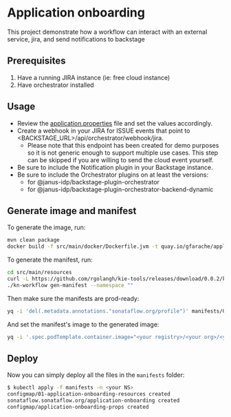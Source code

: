 # Application onboarding
This project demonstrate how a workflow can interact with an external service, jira, and send notifications to backstage

## Prerequisites
1. Have a running JIRA instance (ie: free cloud instance)
2. Have orchestrator installed


## Usage
* Review the [application.properties](src/main/resources/application.properties) file and set the values accordingly.
* Create a webhook in your JIRA for ISSUE events that point to <BACKSTAGE_URL>/api/orchestrator/webhook/jira. 
    * Please note that this endpoint has been created for demo purposes so it is not generic enough to support multiple use cases. This step can be skipped if you are willing to send the cloud event yourself.
* Be sure to include the Notification plugin in your Backstage instance.
* Be sure to include the Orchestrator plugins on at least the versions: 
    * <TBD> for @janus-idp/backstage-plugin-orchestrator
    * <TBD> for @janus-idp/backstage-plugin-orchestrator-backend-dynamic

## Generate image and manifest
To generate the image, run:
```bash
mvn clean package
docker build -f src/main/docker/Dockerfile.jvm -t quay.io/gfarache/application-onboarding:test . 
```
To generate the manifest, run:
```bash
cd src/main/resources
curl -L https://github.com/rgolangh/kie-tools/releases/download/0.0.2/kn-workflow-linux-amd64 -o kn-workflow && chmod +x kn-workflow
./kn-workflow gen-manifest --namespace ""
```

Then make sure the manifests are prod-ready:
```bash
yq -i 'del(.metadata.annotations."sonataflow.org/profile")' manifests/01-sonataflow*.yaml
```
And set the manifest's image to the generated image:
```bash
yq -i '.spec.podTemplate.container.image="<your registry>/<your org>/<your image>:<tag>"' manifests/01-sonataflow*.yaml
```

## Deploy

Now you can simply deploy all the files in the `manifests` folder:
```bash
$ kubectl apply -f manifests -n <your NS>
configmap/01-application-onboarding-resources created
sonataflow.sonataflow.org/application-onboarding created
configmap/application-onboarding-props created
```
